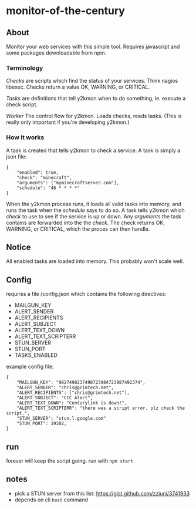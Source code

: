 # monitor-of-the-century

## About

Monitor your web services with this simple tool. Requires javascript and some packages downloadable from npm.


### Terminology

*Checks* are scripts which find the status of your services. Think nagios libexec. Checks return a value OK, WARNING, or CRITICAL.

*Tasks* are definitions that tell y2kmon when to do something, ie. execute a check script.

*Worker* The control flow for y2kmon. Loads checks, reads tasks. (This is really only important if you're developing y2kmon.)


### How it works

A task is created that tells y2kmon to check a service. A task is simply a json file:

    {
        "enabled": true,
        "check": "minecraft",
        "arguments": ["myminecraftserver.com"],
        "schedule": "48 * * * *"
    }
    
When the y2kmon process runs, it loads all valid tasks into memory, and runs the task when the *schedule* says to do so. A task tells y2kmon which *check* to use to see if the service is up or down. Any *arguments* the task contains are forwarded into the the *check*. The check returns OK, WARNING, or CRITICAL, which the proces can then handle.


## Notice

All enabled tasks are loaded into memory. This probably won't scale well.


## Config

requires a file /config.json which contains the following directives:

  - MAILGUN_KEY
  - ALERT_SENDER
  - ALERT_RECIPIENTS
  - ALERT_SUBJECT
  - ALERT_TEXT_DOWN
  - ALERT_TEXT_SCRIPTERR
  - STUN_SERVER
  - STUN_PORT
  - TASKS_ENABLED

example config file:

    {
        "MAILGUN_KEY": "9827498237498723984723987492374",
        "ALERT_SENDER": "chris@grimtech.net",
        "ALERT_RECIPIENTS": ["chris@grimtech.net"],
        "ALERT_SUBJECT": "CCC Alert",
        "ALERT_TEXT_DOWN": "Centurylink is down!",
        "ALERT_TEXT_SCRIPTERR": "there was a script error. plz check the script.",
        "STUN_SERVER": "stun.l.google.com"
        "STUN_PORT": 19302,
    }


## run 

forever will keep the script going. run with `npm start`


## notes

  - pick a STUN server from this list: https://gist.github.com/zziuni/3741933
  - depends on cli `host` command
